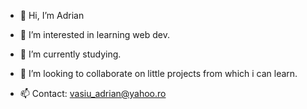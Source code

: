 - 👋 Hi, I’m Adrian

- 👀 I’m interested in learning web dev.

- 🌱 I’m currently studying.

- 💞️ I’m looking to collaborate on little projects from which i can learn.

- 📫 Contact: vasiu_adrian@yahoo.ro 

